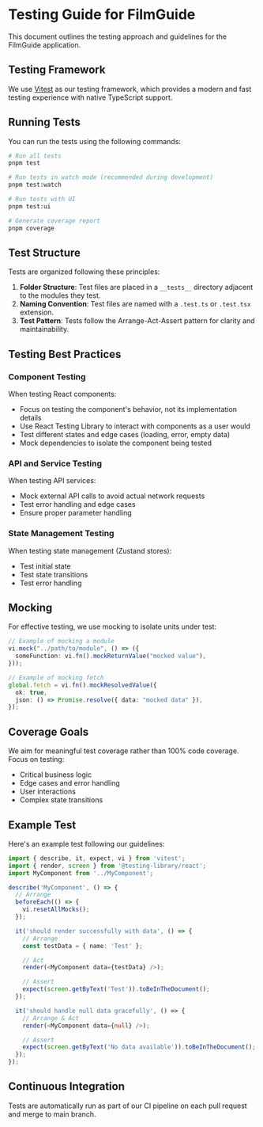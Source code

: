 # Testing Guide for FilmGuide

This document outlines the testing approach and guidelines for the FilmGuide application.

## Testing Framework

We use [Vitest](https://vitest.dev/) as our testing framework, which provides a modern and fast testing experience with native TypeScript support.

## Running Tests

You can run the tests using the following commands:

```bash
# Run all tests
pnpm test

# Run tests in watch mode (recommended during development)
pnpm test:watch

# Run tests with UI
pnpm test:ui

# Generate coverage report
pnpm coverage
```

## Test Structure

Tests are organized following these principles:

1. **Folder Structure**: Test files are placed in a `__tests__` directory adjacent to the modules they test.
2. **Naming Convention**: Test files are named with a `.test.ts` or `.test.tsx` extension.
3. **Test Pattern**: Tests follow the Arrange-Act-Assert pattern for clarity and maintainability.

## Testing Best Practices

### Component Testing

When testing React components:

- Focus on testing the component's behavior, not its implementation details
- Use React Testing Library to interact with components as a user would
- Test different states and edge cases (loading, error, empty data)
- Mock dependencies to isolate the component being tested

### API and Service Testing

When testing API services:

- Mock external API calls to avoid actual network requests
- Test error handling and edge cases
- Ensure proper parameter handling

### State Management Testing

When testing state management (Zustand stores):

- Test initial state
- Test state transitions
- Test error handling

## Mocking

For effective testing, we use mocking to isolate units under test:

```typescript
// Example of mocking a module
vi.mock("../path/to/module", () => ({
  someFunction: vi.fn().mockReturnValue("mocked value"),
}));

// Example of mocking fetch
global.fetch = vi.fn().mockResolvedValue({
  ok: true,
  json: () => Promise.resolve({ data: "mocked data" }),
});
```

## Coverage Goals

We aim for meaningful test coverage rather than 100% code coverage. Focus on testing:

- Critical business logic
- Edge cases and error handling
- User interactions
- Complex state transitions

## Example Test

Here's an example test following our guidelines:

```typescript
import { describe, it, expect, vi } from 'vitest';
import { render, screen } from '@testing-library/react';
import MyComponent from '../MyComponent';

describe('MyComponent', () => {
  // Arrange
  beforeEach(() => {
    vi.resetAllMocks();
  });

  it('should render successfully with data', () => {
    // Arrange
    const testData = { name: 'Test' };

    // Act
    render(<MyComponent data={testData} />);

    // Assert
    expect(screen.getByText('Test')).toBeInTheDocument();
  });

  it('should handle null data gracefully', () => {
    // Arrange & Act
    render(<MyComponent data={null} />);

    // Assert
    expect(screen.getByText('No data available')).toBeInTheDocument();
  });
});
```

## Continuous Integration

Tests are automatically run as part of our CI pipeline on each pull request and merge to main branch.
